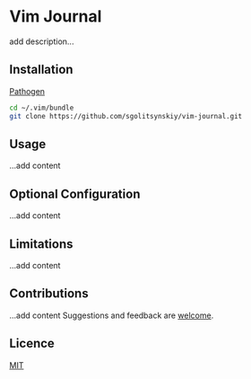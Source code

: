 # Vim Journal
add description...

## Installation
[Pathogen](https://github.com/tpope/vim-pathogen)
```bash
cd ~/.vim/bundle
git clone https://github.com/sgolitsynskiy/vim-journal.git
```

## Usage
...add content

## Optional Configuration
...add content

## Limitations
...add content

## Contributions
...add content
Suggestions and feedback are [welcome](https://github.com/sgolitsynskiy/vim-journal/issues). 

## Licence
[MIT](https://github.com/sgolitsynskiy/vim-journal/blob/master/LICENSE)
